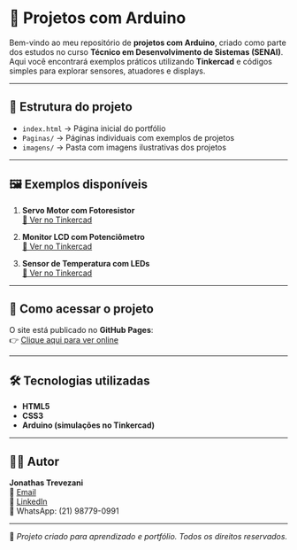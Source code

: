 # 🔌 Projetos com Arduino

Bem-vindo ao meu repositório de **projetos com Arduino**, criado como parte dos estudos no curso **Técnico em Desenvolvimento de Sistemas (SENAI)**.  
Aqui você encontrará exemplos práticos utilizando **Tinkercad** e códigos simples para explorar sensores, atuadores e displays.

---

## 📂 Estrutura do projeto
- `index.html` → Página inicial do portfólio  
- `Paginas/` → Páginas individuais com exemplos de projetos  
- `imagens/` → Pasta com imagens ilustrativas dos projetos  

---

## 🖼 Exemplos disponíveis
1. **Servo Motor com Fotoresistor**  
   [🔗 Ver no Tinkercad](https://www.tinkercad.com/things/heOYVTbPPpJ-servomotor)

2. **Monitor LCD com Potenciômetro**  
   [🔗 Ver no Tinkercad](https://www.tinkercad.com/things/busvv7ENk7A-monitor-lcd-com-potenciometro)

3. **Sensor de Temperatura com LEDs**  
   [🔗 Ver no Tinkercad](https://www.tinkercad.com/things/li4nQDOhRt8-sensor-de-temperatura)

---

## 🚀 Como acessar o projeto
O site está publicado no **GitHub Pages**:  
👉 [Clique aqui para ver online](https://buga40.github.io/Projetos-com-Arduino/)

---

## 🛠 Tecnologias utilizadas
- **HTML5**  
- **CSS3**  
- **Arduino (simulações no Tinkercad)**  

---

## 👨‍💻 Autor
**Jonathas Trevezani**  
📧 [Email](mailto:joni.rj@hotmail.com)  
💼 [LinkedIn](https://www.linkedin.com/in/jonathas-trevezani-169598)  
💬 WhatsApp: (21) 98779-0991  

---

📌 *Projeto criado para aprendizado e portfólio. Todos os direitos reservados.*

